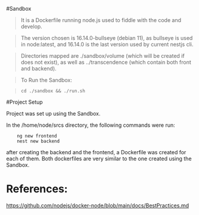 #Sandbox
> It is a Dockerfile running node.js used to fiddle with the code and develop.

> The version chosen is 16.14.0-bullseye (debian 11), as bullseye is used in node:latest, and 16.14.0 is the last version used by current nestjs cli.

> Directories mapped are ./sandbox/volume (which will be created if does not exist), as well as ../transcendence (which contain both front and backend).

> To Run the Sandbox:

> `cd ./sandbox && ./run.sh`


#Project Setup

Project was set up using the Sandbox.

In the /home/node/srcs directory, the following commands were run:

```
	ng new frontend
	nest new backend
```

after creating the backend and the frontend, a Dockerfile was created for each of them. Both dockerfiles are very similar to the one created using the Sandbox.




# References:

https://github.com/nodejs/docker-node/blob/main/docs/BestPractices.md

